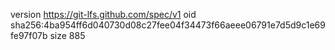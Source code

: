 version https://git-lfs.github.com/spec/v1
oid sha256:4ba954ff6d040730d08c27fee04f34473f66aeee06791e7d5d9c1e69fe97f07b
size 885
